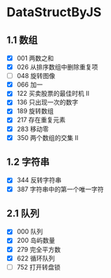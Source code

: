 # DataStructByJS
## 1.1 数组
* [x] 001 两数之和
* [x] 026 从排序数组中删除重复项
* [ ] 048 旋转图像
* [x] 066 加一
* [x] 122 买卖股票的最佳时机 II
* [x] 136 只出现一次的数字
* [x] 189 旋转数组
* [x] 217 存在重复元素
* [x] 283 移动零
* [x] 350 两个数组的交集 II
## 1.2 字符串
* [x] 344 反转字符串
* [x] 387 字符串中的第一个唯一字符
## 2.1 队列
* [x] 000 队列
* [x] 200 岛屿数量
* [x] 279 完全平方数
* [x] 622 循环队列
* [ ] 752 打开转盘锁